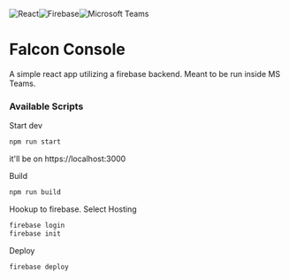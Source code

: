 ![React](https://img.shields.io/badge/react-%2320232a.svg?style=for-the-badge&logo=react&logoColor=%2361DAFB)![Firebase](https://img.shields.io/badge/firebase-%23039BE5.svg?style=for-the-badge&logo=firebase)![Microsoft Teams](https://img.shields.io/badge/Microsoft_Teams-0078D4.svg??style=for-the-badge&color=6264A7&logo=Microsoft%20Teams)

# Falcon Console

A simple react app utilizing a firebase backend. Meant to be run inside MS Teams.

### Available Scripts

Start dev

```bash
npm run start
```

it'll be on https://localhost:3000

Build

```bash
npm run build
```

Hookup to firebase. Select Hosting

```bash
firebase login
firebase init
```

Deploy

```bash
firebase deploy
```
